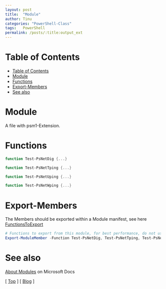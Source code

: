 ```yaml
---
layout: post
title:  "Module"
author: Tinu
categories: "PowerShell-Class"
tags:   PowerShell
permalink: /posts/:title:output_ext
---
```


# Table of Contents

- [Table of Contents](#table-of-contents)
- [Module](#module)
- [Functions](#functions)
- [Export-Members](#export-members)
- [See also](#see-also)

# Module

A file with psm1-Extension.

# Functions

````powershell
function Test-PsNetDig {...}

function Test-PsNetTping {...}

function Test-PsNetUping {...}

function Test-PsNetWping {...}
````

# Export-Members

The Members should be exported within a Module manifest, see here [FunctionsToExport](/posts/manifest.html#additional-settings)

````powershell
# Functions to export from this module, for best performance, do not use wildcards and do not delete the entry, use an empty array if there are no functions to export.
Export-ModuleMember -Function Test-PsNetDig, Test-PsNetTping, Test-PsNetUping, Test-PsNetWping
````

# See also

[About Modules](https://docs.microsoft.com/en-us/powershell/module/microsoft.powershell.core/about/about_modules?view=powershell-6) on Microsoft Docs

[ [Top](#table-of-contents) ] [ [Blog](../categories.html) ]